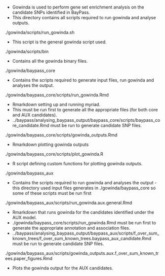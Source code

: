 - Gowinda is used to perform gene set enrichment analysis on the candidate SNPs identified in BayPass.
- This directory contains all scripts required to run gowinda and analyse outputs.


./gowinda/scripts/run_gowinda.sh
- This script is the general gowinda script used.

./gowinda/scripts/bin
- Contains all the gowinda binary files.

./gowinda/baypass_core
- Contains the scripts required to generate input files, run gowinda and analyses the output. 

./gowinda/baypass_core/scripts/run_gowinda.Rmd
- Rmarkdown setting up and running myriad.
- This must be run first to generate all the appropriate files (for both core and AUX candidates).
- ../baypass/analysing_baypass_output/baypass_core/scripts/baypass_core_candidate.Rmd must be run to generate candidate SNP files.

./gowinda/baypass_core/scripts/gowinda_outputs.Rmd
- Rmarkdown plotting gowinda outputs

./gowinda/baypass_core/scripts/plot_gowinda.R
- R script defining custom functions for plotting gowinda outputs.


./gowinda/baypass_aux
- Contains the scripts required to run gowinda and analyses the output - this directory used input files generates in 
./gowinda/baypass_core so some of these scripts must be run first

./gowinda/baypass_aux/scripts/run_gowinda.aux.general.Rmd
- Rmarkdown that runs gowinda for the candidates identified under the AUX model.
- ./gowinda/baypass_core/scripts/run_gowinda.Rmd must be run first to generate the appropriate annotation and association files.
- ../baypass/analysing_baypass_output/baypass_aux/scripts/f_over_sum_known_trees/f_over_sum_known_trees.baypass_aux_candidate.Rmd must 
be run to generate candidate SNP files.

./gowinda/baypass_aux/scripts/gowinda_outputs.aux.f_over_sum_known_trees.paper_figures.Rmd
- Plots the gowinda output for the AUX candidates.

